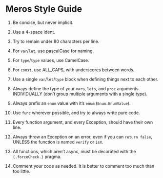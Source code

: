 # Meros Style Guide

1. Be concise, but never implicit.
2. Use a 4-space ident.
3. Try to remain under 80 characters per line.

4. For `var`/`let`, use pascalCase for naming.
5. For `type`/`type` values, use CamelCase.
6. For `const`, use ALL_CAPS, with underscores between words.
7. Use a single `var`/`let`/`type` block when defining things next to each other.
8. Always define the type of your `var`s, `let`s, and `proc` arguments INDIVIDUALLY (don’t group multiple arguments with a single type).
9. Always prefix an `enum` value with it’s `enum` (`Enum.EnumValue`).

10. Use `func` wherever possible, and try to always write pure code.
11. Every function argument, and every Exception, should have their own line.
12. Always throw an Exception on an error, even if you can `return false`, UNLESS the function is named `verify` or `isX`.
13. All functions, which aren’t async, must be decorated with the `{.forceCheck.}` pragma.
14. Comment your code as needed. It is better to comment too much than too little.
